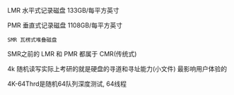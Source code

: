 

LMR 水平式记录磁盘
    133GB/每平方英寸

PMR 垂直式记录磁盘
    1108GB/每平方英寸

    SMR 瓦楞式堆叠磁盘

SMR之前的 LMR 和 PMR 都属于 CMR(传统式)



4k 随机读写实际上考研的就是硬盘的寻道和寻址能力(小文件) 最影响用户体验的

4K-64Thrd是随机64队列深度测试, 64线程

